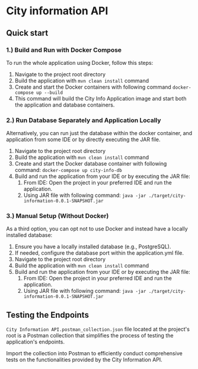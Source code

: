 # City information API

## Quick start

### 1.) Build and Run with Docker Compose

To run the whole application using Docker, follow this steps:

1. Navigate to the project root directory
2. Build the application with `mvn clean install` command
3. Create and start the Docker containers with following command `docker-compose up --build`
4. This command will build the City Info Application image and start both the application and database containers.

### 2.) Run Database Separately and Application Locally

Alternatively, you can run just the database within the docker container,
and application from some IDE or by directly executing the JAR file.

1. Navigate to the project root directory
2. Build the application with `mvn clean install` command
3. Create and start the Docker database container with following command: `docker-compose up city-info-db`
4. Build and run the application from your IDE or by executing the JAR file:
   1. From IDE: Open the project in your preferred IDE and run the application.
   2. Using JAR file with following command: `java -jar ./target/city-information-0.0.1-SNAPSHOT.jar`


### 3.) Manual Setup (Without Docker)

As a third option, you can opt not to use Docker and instead have a locally installed database:

1. Ensure you have a locally installed database (e.g., PostgreSQL).
2. If needed, configure the database port within the application.yml file.
3. Navigate to the project root directory
4. Build the application with `mvn clean install` command 
5. Build and run the application from your IDE or by executing the JAR file:
   1. From IDE: Open the project in your preferred IDE and run the application.
   2. Using JAR file with following command: `java -jar ./target/city-information-0.0.1-SNAPSHOT.jar`

## Testing the Endpoints

`City Information API.postman_collection.json` file located at the project's root is a Postman collection that simplifies
the process of testing the application's endpoints. 

Import the collection into Postman to efficiently conduct comprehensive tests on the functionalities provided by the City Information API.
